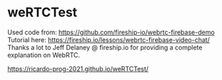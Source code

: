 # weRTCTest
Used code from: 
https://github.com/fireship-io/webrtc-firebase-demo
Tutorial here:
https://fireship.io/lessons/webrtc-firebase-video-chat/
Thanks a lot to Jeff Delaney @ fireship.io for providing a complete explanation on WebRTC.

https://ricardo-prog-2021.github.io/weRTCTest/
